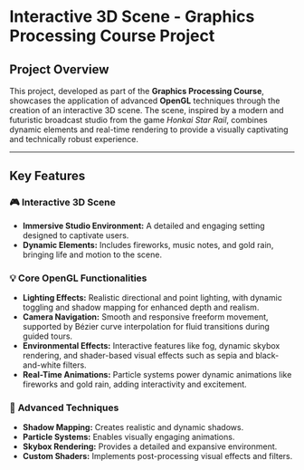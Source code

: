 # Interactive 3D Scene - Graphics Processing Course Project

## Project Overview
This project, developed as part of the **Graphics Processing Course**, showcases the application of advanced **OpenGL** techniques through the creation of an interactive 3D scene. The scene, inspired by a modern and futuristic broadcast studio from the game *Honkai Star Rail*, combines dynamic elements and real-time rendering to provide a visually captivating and technically robust experience.

---

## Key Features

### 🎮 **Interactive 3D Scene**
- **Immersive Studio Environment:** A detailed and engaging setting designed to captivate users.
- **Dynamic Elements:** Includes fireworks, music notes, and gold rain, bringing life and motion to the scene.

### 💡 **Core OpenGL Functionalities**
- **Lighting Effects:** Realistic directional and point lighting, with dynamic toggling and shadow mapping for enhanced depth and realism.
- **Camera Navigation:** Smooth and responsive freeform movement, supported by Bézier curve interpolation for fluid transitions during guided tours.
- **Environmental Effects:** Interactive features like fog, dynamic skybox rendering, and shader-based visual effects such as sepia and black-and-white filters.
- **Real-Time Animations:** Particle systems power dynamic animations like fireworks and gold rain, adding interactivity and excitement.

### 🚀 **Advanced Techniques**
- **Shadow Mapping:** Creates realistic and dynamic shadows.
- **Particle Systems:** Enables visually engaging animations.
- **Skybox Rendering:** Provides a detailed and expansive environment.
- **Custom Shaders:** Implements post-processing visual effects and filters.
